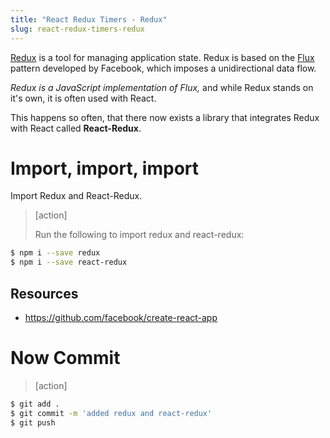 ```yaml
---
title: "React Redux Timers - Redux"
slug: react-redux-timers-redux
---
```


[Redux](https://redux.js.org/) is a tool for managing application state. Redux is based on the [Flux](https://facebook.github.io/flux/) pattern developed by Facebook, which imposes a unidirectional data flow.

*Redux is a JavaScript implementation of Flux,* and while Redux stands on it's own,
it is often used with React.

This happens so often, that there now exists a library that integrates Redux with React called **React-Redux**.

# Import, import, import

Import Redux and React-Redux.

> [action]
>
> Run the following to import redux and react-redux:
>
```bash
$ npm i --save redux
$ npm i --save react-redux
```

## Resources

- https://github.com/facebook/create-react-app

# Now Commit

>[action]
>
```bash
$ git add .
$ git commit -m 'added redux and react-redux'
$ git push
```
